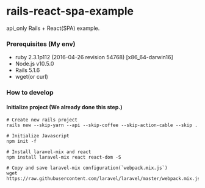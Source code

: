 # rails-react-spa-example
api_only Rails + React(SPA) example.

### Prerequisites (My env)

- ruby 2.3.1p112 (2016-04-26 revision 54768) [x86_64-darwin16]
- Node.js v10.5.0
- Rails 5.1.6
- wget(or curl)

### How to develop

#### Initialize project (We already done this step.)

```
# Create new rails project
rails new --skip-yarn --api --skip-coffee --skip-action-cable --skip .

# Initialize Javascript
npm init -f

# Install laravel-mix and react
npm install laravel-mix react react-dom -S

# Copy and save laravel-mix configuration(`webpack.mix.js`)
wget https://raw.githubusercontent.com/laravel/laravel/master/webpack.mix.js
```